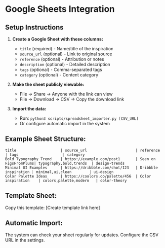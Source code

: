 # Google Sheets Integration

## Setup Instructions

1. **Create a Google Sheet with these columns:**
   - `title` (required) - Name/title of the inspiration
   - `source_url` (optional) - Link to original source
   - `reference` (optional) - Attribution or notes
   - `description` (optional) - Detailed description
   - `tags` (optional) - Comma-separated tags
   - `category` (optional) - Content category

2. **Make the sheet publicly viewable:**
   - File → Share → Anyone with the link can view
   - File → Download → CSV → Copy the download link

3. **Import the data:**
   - Run: `python3 scripts/spreadsheet_importer.py [CSV_URL]`
   - Or configure automatic import in the system

## Example Sheet Structure:
```
title                    | source_url                      | reference           | tags                    | category
Bold Typography Trend    | https://example.com/post1       | Seen on FigsFromPlums| typography,bold,trends  | design-trends
Minimal UI Examples      | https://dribbble.com/shot/123   | Dribbble inspiration | minimal,ui,clean        | ui-design
Color Palette Ideas      | https://coolors.co/palette/456  | Color inspiration    | colors,palette,modern   | color-theory
```

## Template Sheet:
Copy this template: [Create template link here]

## Automatic Import:
The system can check your sheet regularly for updates. Configure the CSV URL in the settings.
